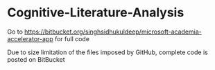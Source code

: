 # Cognitive-Literature-Analysis

Go to https://bitbucket.org/singhsidhukuldeep/microsoft-academia-accelerator-app
for full code

Due to size limitation of the files imposed by GitHub, complete code is posted on BitBucket

